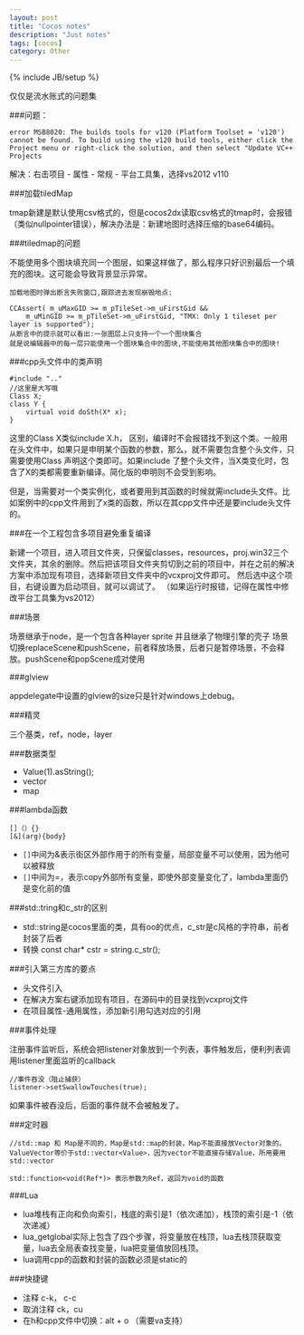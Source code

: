 ```yaml
---
layout: post
title: "Cocos notes"
description: "Just notes"
tags: [cocos]
category: Other
---
```

{% include JB/setup %}

仅仅是流水账式的问题集

###问题：

    error MSB8020: The builds tools for v120 (Platform Toolset = 'v120') cannot be found. To build using the v120 build tools, either click the Project menu or right-click the solution, and then select "Update VC++ Projects

解决：右击项目 - 属性 - 常规 - 平台工具集，选择vs2012 v110 


###加载tiledMap

tmap新建是默认使用csv格式的，但是cocos2dx读取csv格式的tmap时，会报错（类似nullpointer错误），解决办法是：新建地图时选择压缩的base64编码。

###tiledmap的问题

不能使用多个图块填充同一个图层，如果这样做了，那么程序只好识别最后一个填充的图块。这可能会导致背景显示异常。

    加载地图时弹出断言失败窗口,跟踪进去发现崩毁地点:
    
    CCAssert( m_uMaxGID >= m_pTileSet->m_uFirstGid &&
        m_uMinGID >= m_pTileSet->m_uFirstGid, "TMX: Only 1 tileset per layer is supported");
    从断言中的提示就可以看出:一张图层上只支持一个一个图块集合
    就是说编辑器中的每一层只能使用一个图块集合中的图块,不能使用其他图块集合中的图块!
    
###cpp头文件中的类声明

    #include ".."
    //这里是大写哦
    Class X;
    class Y {
        virtual void doSth(X* x);
    }

这里的Class X类似include X.h， 区别，编译时不会报错找不到这个类。一般用在头文件中，如果只是申明某个函数的参数，那么，就不需要包含整个头文件，只需要使用Class 声明这个类即可。如果include 了整个头文件，当X类变化时，包含了X的类都需要重新编译。简化版的申明则不会受到影响。

但是，当需要对一个类实例化，或者要用到其函数的时候就需include头文件。比如案例中的cpp文件用到了x类的函数，所以在其cpp文件中还是要include头文件的。
    


###在一个工程包含多项目避免重复编译
 
新建一个项目，进入项目文件夹，只保留classes，resources，proj.win32三个文件夹，其余的删除。然后把该项目文件夹剪切到之前的项目中，并在之前的解决方案中添加现有项目，选择新项目文件夹中的vcxproj文件即可。 然后选中这个项目，右键设置为启动项目，就可以调试了。 （如果运行时报错，记得在属性中修改平台工具集为vs2012）

###场景

场景继承于node，是一个包含各种layer sprite 并且继承了物理引擎的壳子
场景切换replaceScene和pushScene，前者释放场景，后者只是暂停场景，不会释放。pushScene和popScene成对使用

###glview

appdelegate中设置的glview的size只是针对windows上debug。


###精灵

三个基类，ref，node，layer

###数据类型

- Value(1).asString();
- vector
- map

###lambda函数

    []（）{}
    [&](arg){body}

- `[]`中间为&表示街区外部作用于的所有变量，局部变量不可以使用，因为他可以被释放
- `[]`中间为=，表示copy外部所有变量，即使外部变量变化了，lambda里面仍是变化前的值

###std::tring和c_str的区别

- std::string是cocos里面的类，具有oo的优点，c_str是c风格的字符串，前者封装了后者
- 转换 const char* cstr = string.c_str();

###引入第三方库的要点

- 头文件引入
- 在解决方案右键添加现有项目，在源码中的目录找到vcxproj文件
- 在项目属性-通用属性，添加新引用勾选对应的引用


###事件处理

注册事件监听后，系统会把listener对象放到一个列表，事件触发后，便利列表调用listener里面监听的callback

    //事件吞没（阻止捕获）
    listener->setSwallowTouches(true);

如果事件被吞没后，后面的事件就不会被触发了。
 

###定时器

    //std::map 和 Map是不同的，Map是std::map的封装，Map不能直接放Vector对象的。
    ValueVector等价于std::vector<Value>，因为vector不能直接存储Value，所用要用std::vector
    
    std::function<void(Ref*)> 表示参数为Ref，返回为void的函数
    

###Lua

- lua堆栈有正向和负向索引，栈底的索引是1（依次递加），栈顶的索引是-1（依次递减）
- lua_getglobal实际上包含了四个步骤，将变量放在栈顶，lua去栈顶获取变量，lua去全局表查找变量，lua把变量值放回栈顶。
- lua调用cpp的函数和封装的函数必须是static的


###快捷键

- 注释 c-k， c-c
- 取消注释 ck，cu
- 在h和cpp文件中切换：alt + o （需要va支持）
